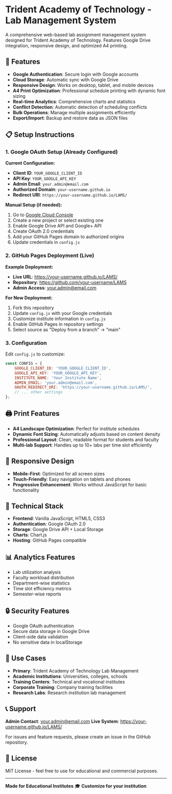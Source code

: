 # Trident Academy of Technology - Lab Management System

A comprehensive web-based lab assignment management system designed for Trident Academy of Technology. Features Google Drive integration, responsive design, and optimized A4 printing.

## 🚀 Features

- **Google Authentication**: Secure login with Google accounts
- **Cloud Storage**: Automatic sync with Google Drive
- **Responsive Design**: Works on desktop, tablet, and mobile devices
- **A4 Print Optimization**: Professional schedule printing with dynamic font sizing
- **Real-time Analytics**: Comprehensive charts and statistics
- **Conflict Detection**: Automatic detection of scheduling conflicts
- **Bulk Operations**: Manage multiple assignments efficiently
- **Export/Import**: Backup and restore data as JSON files

## 📋 Setup Instructions

### 1. Google OAuth Setup (Already Configured)

**Current Configuration:**
- **Client ID**: `YOUR_GOOGLE_CLIENT_ID`
- **API Key**: `YOUR_GOOGLE_API_KEY`
- **Admin Email**: `your.admin@email.com`
- **Authorized Domain**: `your-username.github.io`
- **Redirect URI**: `https://your-username.github.io/LAMS/`

**Manual Setup (if needed):**
1. Go to [Google Cloud Console](https://console.cloud.google.com/)
2. Create a new project or select existing one
3. Enable Google Drive API and Google+ API
4. Create OAuth 2.0 credentials
5. Add your GitHub Pages domain to authorized origins
6. Update credentials in `config.js`

### 2. GitHub Pages Deployment (Live)

**Example Deployment:**
- **Live URL**: https://your-username.github.io/LAMS/
- **Repository**: https://github.com/your-username/LAMS
- **Admin Access**: your.admin@email.com

**For New Deployment:**
1. Fork this repository
2. Update `config.js` with your Google credentials
3. Customize institute information in `config.js`
4. Enable GitHub Pages in repository settings
5. Select source as "Deploy from a branch" → "main"

### 3. Configuration

Edit `config.js` to customize:

```javascript
const CONFIG = {
    GOOGLE_CLIENT_ID: 'YOUR_GOOGLE_CLIENT_ID',
    GOOGLE_API_KEY: 'YOUR_GOOGLE_API_KEY',
    INSTITUTE_NAME: 'Your Institute Name',
    ADMIN_EMAIL: 'your.admin@email.com',
    OAUTH_REDIRECT_URI: 'https://your-username.github.io/LAMS/',
    // ... other settings
};
```

## 🖨️ Print Features

- **A4 Landscape Optimization**: Perfect for institute schedules
- **Dynamic Font Sizing**: Automatically adjusts based on content density
- **Professional Layout**: Clean, readable format for students and faculty
- **Multi-lab Support**: Handles up to 10+ labs per time slot efficiently

## 📱 Responsive Design

- **Mobile-First**: Optimized for all screen sizes
- **Touch-Friendly**: Easy navigation on tablets and phones
- **Progressive Enhancement**: Works without JavaScript for basic functionality

## 🔧 Technical Stack

- **Frontend**: Vanilla JavaScript, HTML5, CSS3
- **Authentication**: Google OAuth 2.0
- **Storage**: Google Drive API + Local Storage
- **Charts**: Chart.js
- **Hosting**: GitHub Pages compatible

## 📊 Analytics Features

- Lab utilization analysis
- Faculty workload distribution
- Department-wise statistics
- Time slot efficiency metrics
- Semester-wise reports

## 🔒 Security Features

- Google OAuth authentication
- Secure data storage in Google Drive
- Client-side data validation
- No sensitive data in localStorage

## 🎯 Use Cases

- **Primary**: Trident Academy of Technology Lab Management
- **Academic Institutions**: Universities, colleges, schools
- **Training Centers**: Technical and vocational institutes
- **Corporate Training**: Company training facilities
- **Research Labs**: Research institution lab management

## 📞 Support

**Admin Contact**: your.admin@email.com
**Live System**: https://your-username.github.io/LAMS/

For issues and feature requests, please create an issue in the GitHub repository.

## 📄 License

MIT License - feel free to use for educational and commercial purposes.

---

**Made for Educational Institutes** 🎓
**Customize for your institution**